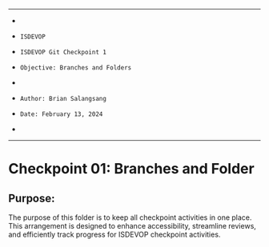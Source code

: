 **********************************************************************
*
*     ISDEVOP
*     ISDEVOP Git Checkpoint 1
*     Objective: Branches and Folders
*     
*     Author: Brian Salangsang
*     Date: February 13, 2024
*     
**********************************************************************

# Checkpoint 01: Branches and Folder
## Purpose:
The purpose of this folder is to keep all checkpoint activities in one place. This arrangement is designed to enhance accessibility, streamline reviews, and efficiently track progress for ISDEVOP checkpoint activities.




